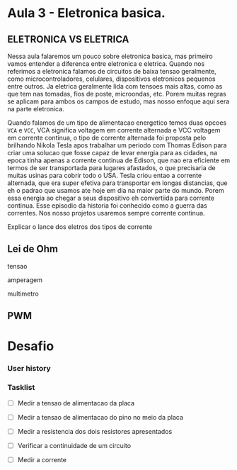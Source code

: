 # Aula 3 - Eletronica basica.

## ELETRONICA VS ELETRICA

Nessa aula falaremos um pouco sobre eletronica basica, mas primeiro vamos entender a diferenca entre eletronica e eletrica. Quando nos referimos a eletronica falamos de circuitos de baixa tensao geralmente, como microcontroladores, celulares, dispositivos eletronicos pequenos entre outros. Ja eletrica geralmente lida com tensoes mais altas, como as que tem nas tomadas, fios de poste, microondas, etc. Porem muitas regras se aplicam para ambos os campos de estudo, mas nosso enfoque aqui sera na parte eletronica.

Quando falamos de um tipo de alimentacao energetico temos duas opcoes `VCA` e `VCC`, VCA significa voltagem em corrente alternada e VCC voltagem em corrente contínua, o tipo de corrente alternada foi proposta pelo brilhando Nikola Tesla apos trabalhar um periodo com Thomas Edison para criar uma solucao que fosse capaz de levar energia para as cidades, na epoca tinha apenas a corrente continua de Edison, que nao era eficiente em termos de ser transportada para lugares afastados, o que precisaria de muitas usinas para cobrir todo o USA. Tesla criou entao a corrente alternada, que era super efetiva para transportar em longas distancias, que eh o padrao que usamos ate hoje em dia na maior parte do mundo. Porem essa energia ao chegar a seus dispositivo eh convertiida para corrente continua. Esse episodio da historia foi conhecido como a guerra das correntes. Nos nosso projetos usaremos sempre corrente continua.

Explicar o lance dos eletros dos tipos de corrente

## Lei de Ohm

tensao

amperagem

multimetro

## PWM

# Desafio

### User history



### Tasklist

* [ ] Medir a tensao de alimentacao da placa

* [ ] Medir a tensao de alimentacao do pino no meio da placa

* [ ] Medir a resistencia dos dois resistores apresentados

* [ ] Verificar a continuidade de um circuito

* [ ] Medir a corrente
